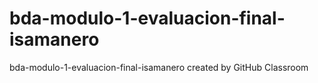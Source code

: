 # bda-modulo-1-evaluacion-final-isamanero
bda-modulo-1-evaluacion-final-isamanero created by GitHub Classroom
